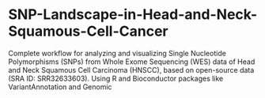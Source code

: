 # SNP-Landscape-in-Head-and-Neck-Squamous-Cell-Cancer
Complete workflow for analyzing and visualizing Single Nucleotide Polymorphisms (SNPs) from Whole Exome Sequencing (WES) data of Head and Neck Squamous Cell Carcinoma (HNSCC), based on open-source data (SRA ID: SRR32633603). Using R and Bioconductor packages like VariantAnnotation and Genomic
